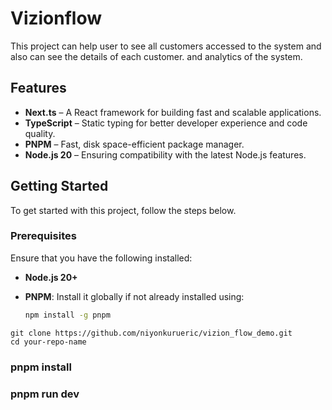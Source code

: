 # Vizionflow

This project can help user to see all customers accessed to the system and also can see the details of each customer. and analytics of the system.

## Features

- **Next.ts** – A React framework for building fast and scalable applications.
- **TypeScript** – Static typing for better developer experience and code quality.
- **PNPM** – Fast, disk space-efficient package manager.
- **Node.js 20** – Ensuring compatibility with the latest Node.js features.

## Getting Started

To get started with this project, follow the steps below.

### Prerequisites

Ensure that you have the following installed:

- **Node.js 20+**
- **PNPM**: Install it globally if not already installed using:

  ```bash
  npm install -g pnpm
  ```

```
git clone https://github.com/niyonkurueric/vizion_flow_demo.git
cd your-repo-name

```

### pnpm install

### pnpm run dev

